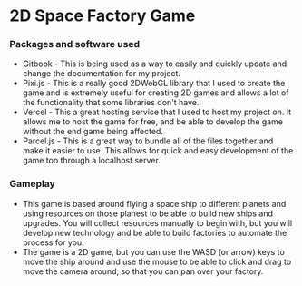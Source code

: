 # 2D Space Factory Game

### Packages and software used
- Gitbook - This is being used as a way to easily and quickly update and change the documentation for my project.
- Pixi.js - This is a really good 2DWebGL library that I used to create the game and is extremely useful for creating 2D games and allows a lot of the functionality that some libraries don't have. 
- Vercel - This a great hosting service that I used to host my project on. It allows me to host the game for free, and be able to develop the game without the end game being affected. 
- Parcel.js - This is a great way to bundle all of the files together and make it easier to use. This allows for quick and easy development of the game too through a localhost server.

### Gameplay
- This game is based around flying a space ship to different planets and using resources on those planest to be able to build new ships and upgrades. You will collect resources manually to begin with, but you will develop new technology and be able to build factories to automate the process for you.
- The game is a 2D game, but you can use the WASD (or arrow) keys to move the ship around and use the mouse to be able to click and drag to move the camera around, so that you can pan over your factory. 
